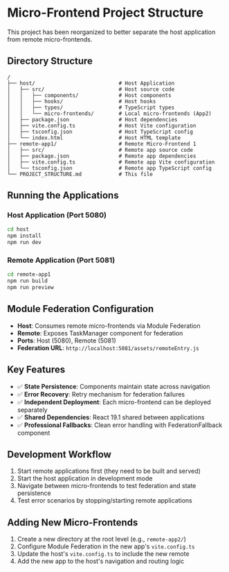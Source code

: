 # Micro-Frontend Project Structure

This project has been reorganized to better separate the host application from remote micro-frontends.

## Directory Structure

```
/
├── host/                           # Host Application
│   ├── src/                        # Host source code
│   │   ├── components/             # Host components
│   │   ├── hooks/                  # Host hooks
│   │   ├── types/                  # TypeScript types
│   │   └── micro-frontends/        # Local micro-frontends (App2)
│   ├── package.json                # Host dependencies
│   ├── vite.config.ts              # Host Vite configuration
│   ├── tsconfig.json               # Host TypeScript config
│   └── index.html                  # Host HTML template
├── remote-app1/                    # Remote Micro-Frontend 1
│   ├── src/                        # Remote app source code
│   ├── package.json                # Remote app dependencies
│   ├── vite.config.ts              # Remote app Vite configuration
│   └── tsconfig.json               # Remote app TypeScript config
└── PROJECT_STRUCTURE.md            # This file
```

## Running the Applications

### Host Application (Port 5080)
```bash
cd host
npm install
npm run dev
```

### Remote Application (Port 5081)
```bash
cd remote-app1
npm run build
npm run preview
```

## Module Federation Configuration

- **Host**: Consumes remote micro-frontends via Module Federation
- **Remote**: Exposes TaskManager component for federation
- **Ports**: Host (5080), Remote (5081)
- **Federation URL**: `http://localhost:5081/assets/remoteEntry.js`

## Key Features

- ✅ **State Persistence**: Components maintain state across navigation
- ✅ **Error Recovery**: Retry mechanism for federation failures
- ✅ **Independent Deployment**: Each micro-frontend can be deployed separately
- ✅ **Shared Dependencies**: React 19.1 shared between applications
- ✅ **Professional Fallbacks**: Clean error handling with FederationFallback component

## Development Workflow

1. Start remote applications first (they need to be built and served)
2. Start the host application in development mode
3. Navigate between micro-frontends to test federation and state persistence
4. Test error scenarios by stopping/starting remote applications

## Adding New Micro-Frontends

1. Create a new directory at the root level (e.g., `remote-app2/`)
2. Configure Module Federation in the new app's `vite.config.ts`
3. Update the host's `vite.config.ts` to include the new remote
4. Add the new app to the host's navigation and routing logic
